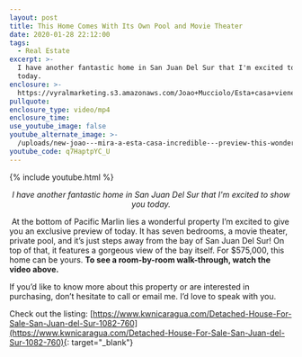 ```yaml
---
layout: post
title: This Home Comes With Its Own Pool and Movie Theater
date: 2020-01-28 22:12:00
tags:
  - Real Estate
excerpt: >-
  I have another fantastic home in San Juan Del Sur that I'm excited to show you
  today.
enclosure: >-
  https://vyralmarketing.s3.amazonaws.com/Joao+Mucciolo/Esta+casa+viene+con+su+propia+piscina+y+cine.mp4
pullquote:
enclosure_type: video/mp4
enclosure_time:
use_youtube_image: false
youtube_alternate_image: >-
  /uploads/new-joao---mira-a-esta-casa-incredible---preview-this-wonderful-property-youtube-1.jpg
youtube_code: q7HaptpYC_U
---
```


{% include youtube.html %}

<p style="text-align: center;"><em>I have another fantastic home in San Juan Del Sur that I'm excited to show you today.</em></p>


&nbsp;At the bottom of Pacific Marlin lies a wonderful property I’m excited to give you an exclusive preview of today. It has seven bedrooms, a movie theater, private pool, and it’s just steps away from the bay of San Juan Del Sur\! On top of that, it features a gorgeous view of the bay itself. For $575,000, this home can be yours.&nbsp;**To see a room-by-room walk-through, watch the video above.&nbsp;**

If you’d like to know more about this property or are interested in purchasing, don’t hesitate to call or email me. I’d love to speak with you.

Check out the listing: [https://www.kwnicaragua.com/Detached-House-For-Sale-San-Juan-del-Sur-1082-760](https://www.kwnicaragua.com/Detached-House-For-Sale-San-Juan-del-Sur-1082-760){: target="_blank"}